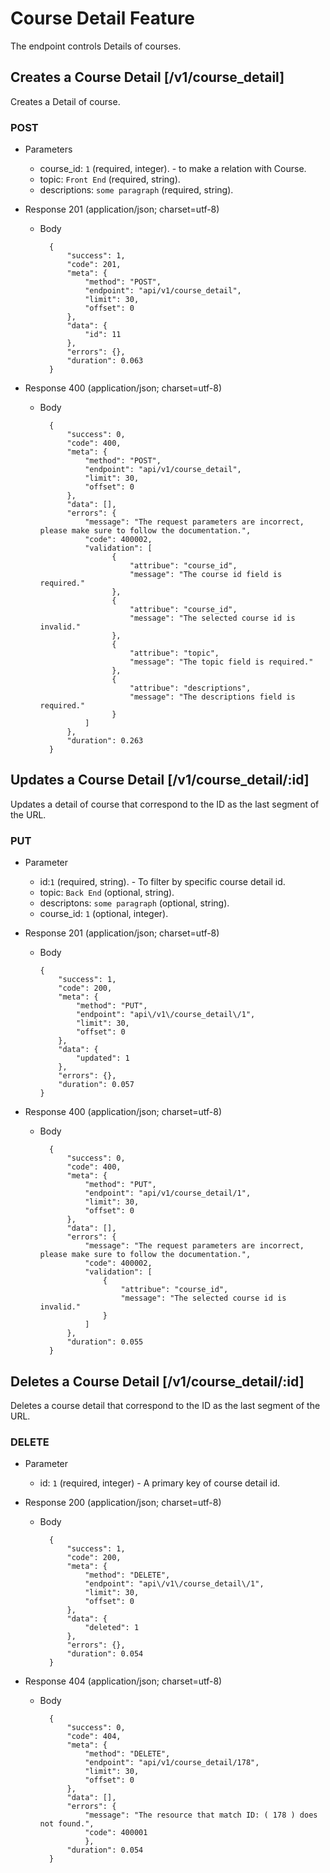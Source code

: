 # Course Detail Feature
The endpoint controls Details of courses.

## Creates a Course Detail [/v1/course_detail]

Creates a Detail of course.

### POST  
+ Parameters
    + course_id: `1` (required, integer). - to make a relation with Course.
    + topic: `Front End` (required, string).
    + descriptions: `some paragraph`  (required, string).


+ Response 201 (application/json; charset=utf-8)

    + Body

            {
                "success": 1,
                "code": 201,
                "meta": {
                    "method": "POST",
                    "endpoint": "api/v1/course_detail",
                    "limit": 30,
                    "offset": 0
                },
                "data": {
                    "id": 11
                },
                "errors": {},
                "duration": 0.063
            }


+ Response 400 (application/json; charset=utf-8)

    + Body

            {
                "success": 0,
                "code": 400,
                "meta": {
                    "method": "POST",
                    "endpoint": "api/v1/course_detail",
                    "limit": 30,
                    "offset": 0
                },
                "data": [],
                "errors": {
                    "message": "The request parameters are incorrect, please make sure to follow the documentation.",
                    "code": 400002,
                    "validation": [
                          {
                              "attribue": "course_id",
                              "message": "The course id field is required."
                          },
                          {
                              "attribue": "course_id",
                              "message": "The selected course id is invalid."
                          },
                          {
                              "attribue": "topic",
                              "message": "The topic field is required."
                          },
                          {
                              "attribue": "descriptions",
                              "message": "The descriptions field is required."
                          }
                    ]
                },
                "duration": 0.263
            }

## Updates a Course Detail [/v1/course_detail/:id]

  Updates a detail of course that correspond to the ID as the last segment of the URL.

### PUT

  + Parameter
    + id:`1` (required, string). - To filter by specific course detail id.
    + topic: `Back End` (optional, string).
    + descriptons: `some paragraph` (optional, string).
    + course_id: `1` (optional, integer).


  + Response 201 (application/json; charset=utf-8)

      + Body

            {
                "success": 1,
                "code": 200,
                "meta": {
                    "method": "PUT",
                    "endpoint": "api\/v1\/course_detail\/1",
                    "limit": 30,
                    "offset": 0
                },
                "data": {
                    "updated": 1
                },
                "errors": {},
                "duration": 0.057
            }


+ Response 400 (application/json; charset=utf-8)

    + Body

            {
                "success": 0,
                "code": 400,
                "meta": {
                    "method": "PUT",
                    "endpoint": "api/v1/course_detail/1",
                    "limit": 30,
                    "offset": 0
                },
                "data": [],
                "errors": {
                    "message": "The request parameters are incorrect, please make sure to follow the documentation.",
                    "code": 400002,
                    "validation": [
                        {
                            "attribue": "course_id",
                            "message": "The selected course id is invalid."
                        }
                    ]
                },
                "duration": 0.055
            }


## Deletes a Course Detail [/v1/course_detail/:id]

  Deletes a course detail that correspond to the ID as the last segment of the URL.

### DELETE

+ Parameter
    + id: `1` (required, integer) - A primary key of course detail id.


+ Response 200 (application/json; charset=utf-8)

    + Body

            {
                "success": 1,
                "code": 200,
                "meta": {
                    "method": "DELETE",
                    "endpoint": "api\/v1\/course_detail\/1",
                    "limit": 30,
                    "offset": 0
                },
                "data": {
                    "deleted": 1
                },
                "errors": {},
                "duration": 0.054
            }

+ Response 404 (application/json; charset=utf-8)

    + Body

            {
                "success": 0,
                "code": 404,
                "meta": {
                    "method": "DELETE",
                    "endpoint": "api/v1/course_detail/178",
                    "limit": 30,
                    "offset": 0
                },
                "data": [],
                "errors": {
                    "message": "The resource that match ID: ( 178 ) does not found.",
                    "code": 400001
                    },
                "duration": 0.054
            }
